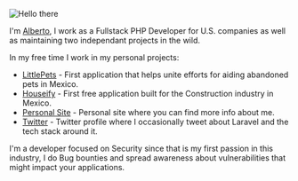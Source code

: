 ![Hello there](https://gifimage.net/wp-content/uploads/2018/04/obi-wan-hello-there-gif-8.gif)


I'm [Alberto](https://alberto-rosas.dev), I work as a Fullstack PHP Developer for U.S. companies as well as maintaining two independant projects in the wild.

In my free time I work in my personal projects:

- [LittlePets](https://littlepets.io) - First application that helps unite efforts for aiding abandoned pets in Mexico.
- [Houseify](https://houseify.io) - First free application built for the Construction industry in Mexico.
- [Personal Site](https://alberto-rosas.dev) - Personal site where you can find more info about me.
- [Twitter](https://twitter.com/bcryp7) - Twitter profile where I occasionally tweet about Laravel and the tech stack around it.

I'm a developer focused on Security since that is my first passion in this industry, I do Bug bounties and spread awareness about vulnerabilities that might impact your applications.

